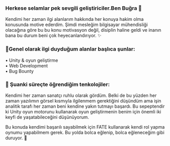 ### Herkese selamlar pek sevgili geliştiriciler.Ben Buğra 👋
<p>Kendimi her zaman ilgi alanlarım hakkında her konuya hakim olma konusunda motive ederdim. Şimdi mesleğim bilgisayar mühendisliği olacağına göre bu bu konu motivasyon değil, disiplin haline geldi ve inanın bana bu durum beni çok heyecanlandırıyor. ✨</p>

### 🔭Genel olarak ilgi duyduğum alanlar başlıca şunlar:</br>
• Unity & oyun geliştirme </br>
• Web Development</br>
• Bug Bounty</br>

### 🌱 Şuanki süreçte öğrendiğim tenkolojiler:
<p>Kendimi her zaman sanatçı ruhlu olarak gördüm. Belki de bu yüzden her zaman yazılımın görsel kısmıyla ilgilenmem gerektiğini düşündüm ama işin analitik tarafı her zaman beni kendine yakın tutmayı başardı. Bu sepeptendir ki Unity oyun motorunu kullanarak oyun geliştirmenin benim için önemli iki keyfi de yaşatabileceğini düşünüyorum.</p>
<p>Bu konuda kendimi başarılı sayabilmek için FATE kullanarak kendi rol yapma oynumu yapabilmem gerek. Bu yolda bolca eğlenip, bolca eğleneceğim gibi duruyor. 🥳</p>

<!--
**bgraokmush/bgraokmush** is a ✨ _special_ ✨ repository because its `README.md` (this file) appears on your GitHub profile.

Here are some ideas to get you started:

- 🔭 I’m currently working on ...
- 🌱 I’m currently learning ...
- 👯 I’m looking to collaborate on ...
- 🤔 I’m looking for help with ...
- 💬 Ask me about ...
- 📫 How to reach me: ...
- 😄 Pronouns: ...
- ⚡ Fun fact: ...
-->
